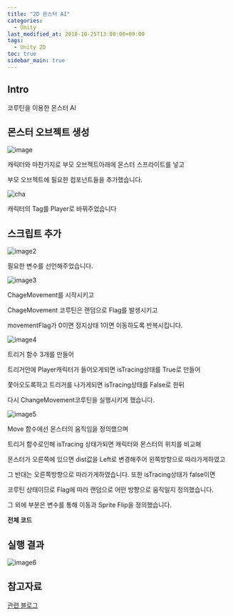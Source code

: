 ```yaml
---
title: "2D 몬스터 AI"
categories: 
  - Unity
last_modified_at: 2018-10-25T13:00:00+09:00
tags: 
  - Unity 2D
toc: true
sidebar_main: true
---
```


## Intro

코루틴을 이용한 몬스터 AI


## 몬스터 오브젝트 생성

![image](https://github.com/lesslate/lesslate.github.io/blob/master/assets/img/Unity/Monster/monster.png?raw=true)

캐릭터와 마찬가지로 부모 오브젝트아래에 몬스터 스프라이트를 넣고

부모 오브젝트에 필요한 컴포넌트들을 추가했습니다.

![cha](https://github.com/lesslate/lesslate.github.io/blob/master/assets/img/Unity/Monster/charac.png?raw=true)

캐릭터의 Tag를 Player로 바꿔주었습니다

## 스크립트 추가


![image2](https://github.com/lesslate/lesslate.github.io/blob/master/assets/img/Unity/Monster/monster22.png?raw=true)

필요한 변수를 선언해주었습니다.



![image3](https://github.com/lesslate/lesslate.github.io/blob/master/assets/img/Unity/Monster/monster33.png?raw=true)

ChageMovement를 시작시키고

ChageMovement 코루틴은 랜덤으로 Flag를 발생시키고

movementFlag가 0이면 정지상태 1이면 이동하도록 반복시킵니다.


![image4](https://github.com/lesslate/lesslate.github.io/blob/master/assets/img/Unity/Monster/monster5.png?raw=true)

트리거 함수 3개를 만들어

트리거안에 Player캐릭터가 들어오게되면 isTracing상태를 True로 만들어

쫓아오도록하고 트리거를 나가게되면 isTracing상태를 False로 한뒤 

다시 ChangeMovement코루틴을 실행시키게 했습니다.



![image5](https://github.com/lesslate/lesslate.github.io/blob/master/assets/img/Unity/Monster/monster4.png?raw=true)

Move 함수에선 몬스터의 움직임을 정의했으며

트리거 함수로인해 isTracing 상태가되면 캐릭터와 몬스터의 위치를 비교해

몬스터가 오른쪽에 있으면 dist값을 Left로 변경해주어 왼쪽방향으로 따라가게하였고

그 반대는 오른쪽방향으로 따라가게하였습니다. 또한 isTracing상태가 false이면

코루틴 상태이므로 Flag에 따라 랜덤으로 어떤 방향으로 움직일지 정의했습니다.

그 외에 부분은 변수를 통해 이동과 Sprite Flip을 정의했습니다.

**전체 코드**

<script src="https://gist.github.com/lesslate/c246ca2d496c23388186245b008e9b11.js"></script>


## 실행 결과

![image6](https://github.com/lesslate/lesslate.github.io/blob/master/assets/img/Unity/Monster/monsgif.gif?raw=true)



## 참고자료

[관련 블로그](http://blog.naver.com/PostView.nhn?blogId=gold_metal&logNo=220888554348&categoryNo=40&parentCategoryNo=0&viewDate=&currentPage=2&postListTopCurrentPage=1&from=postView&userTopListOpen=true&userTopListCount=5&userTopListManageOpen=false&userTopListCurrentPage=2)